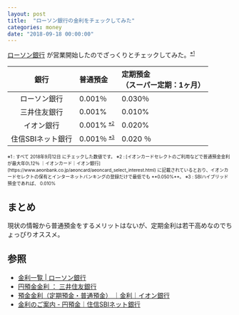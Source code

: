 ```yaml
---
layout: post
title:  "ローソン銀行の金利をチェックしてみた"
categories: money
date: "2018-09-18 00:00:00"
---
```


[ローソン銀行](https://www.lawsonbank.jp/) が営業開始したのでざっくりとチェックしてみた。<span  style="font-size:10px;vertical-align: super;">[※1](#remark)</span>

|銀行|普通預金|定期預金 <br>（スーパー定期：1ヶ月）|
|:-:|:-|:-|
|ローソン銀行|0.001％|0.030％|
|三井住友銀行|0.001%|0.010%|
|イオン銀行|0.001% <span  style="font-size:10px;vertical-align: super;">[※2](#remark)</span>|0.020%|
|住信SBIネット銀行|0.001％ <span  style="font-size:10px;vertical-align: super;">[※3](#remark)</span>|0.020 ％|

<div id="remark" style="font-size:10px;">
※1 : すべて 2018年9月12日 にチェックした数値です。
※2 : [イオンカードセレクトのご利用などで普通預金金利が最大年0\.12％ ｜イオンカード｜イオン銀行](https://www.aeonbank.co.jp/aeoncard/aeoncard_select_interest.html) に記載されているとおり、イオンカードセレクトの保有とインターネットバンキングの登録だけで最低でも **0.050%**。
※3 : SBIハイブリッド預金であれば、 0.010%
</div>

## まとめ

現状の情報から普通預金をするメリットはないが、定期金利は若干高めなのでちょっぴりオススメ。

## 参照

- [金利一覧 \| ローソン銀行](https://www.lawsonbank.jp/kinri/rate/)
- [円預金金利 ： 三井住友銀行](http://www.smbc.co.jp/kojin/kinri/yokin.html)
- [預金金利（定期預金・普通預金） ｜金利｜イオン銀行](https://www.aeonbank.co.jp/interest/deposit/)
- [金利のご案内 \- 円預金｜住信SBIネット銀行](https://www.netbk.co.jp/wpl/NBGate/i300301CT)
